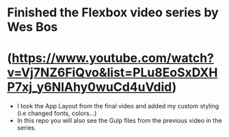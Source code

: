 # Finished the Flexbox video series by Wes Bos 
# (https://www.youtube.com/watch?v=Vj7NZ6FiQvo&list=PLu8EoSxDXHP7xj_y6NIAhy0wuCd4uVdid)

* I took the App Layout from the final video and added my custom styling (i.e changed fonts, colors...)
* In this repo you will also see the Gulp files from the previous video in the series.
